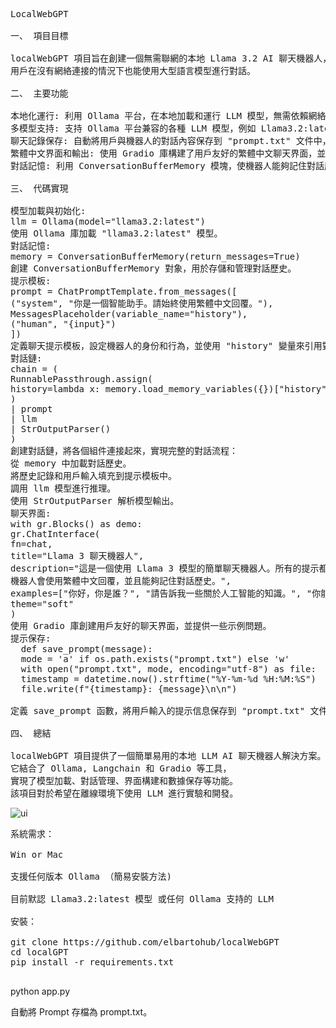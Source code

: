 <pre>
LocalWebGPT 

一、 項目目標

localWebGPT 項目旨在創建一個無需聯網的本地 Llama 3.2 AI 聊天機器人，
用戶在沒有網絡連接的情況下也能使用大型語言模型進行對話。

二、 主要功能

本地化運行: 利用 Ollama 平台，在本地加載和運行 LLM 模型，無需依賴網絡連接。
多模型支持: 支持 Ollama 平台兼容的各種 LLM 模型，例如 Llama3.2:latest。
聊天記錄保存: 自動將用戶與機器人的對話內容保存到 "prompt.txt" 文件中，方便用戶查看和管理。
繁體中文界面和輸出: 使用 Gradio 庫構建了用戶友好的繁體中文聊天界面，並確保機器人始終以繁體中文進行回復。
對話記憶: 利用 ConversationBufferMemory 模塊，使機器人能夠記住對話歷史，並在後續對話中參考之前的信息。
  
三、 代碼實現

模型加載與初始化:
llm = Ollama(model="llama3.2:latest")
使用 Ollama 庫加載 "llama3.2:latest" 模型。
對話記憶:
memory = ConversationBufferMemory(return_messages=True)
創建 ConversationBufferMemory 對象，用於存儲和管理對話歷史。
提示模板:
prompt = ChatPromptTemplate.from_messages([
("system", "你是一個智能助手。請始終使用繁體中文回覆。"),
MessagesPlaceholder(variable_name="history"),
("human", "{input}")
])
定義聊天提示模板，設定機器人的身份和行為，並使用 "history" 變量來引用對話歷史。
對話鏈:
chain = (
RunnablePassthrough.assign(
history=lambda x: memory.load_memory_variables({})["history"]
)
| prompt
| llm
| StrOutputParser()
)
創建對話鏈，將各個組件連接起來，實現完整的對話流程：
從 memory 中加載對話歷史。
將歷史記錄和用戶輸入填充到提示模板中。
調用 llm 模型進行推理。
使用 StrOutputParser 解析模型輸出。
聊天界面:
with gr.Blocks() as demo:
gr.ChatInterface(
fn=chat,
title="Llama 3 聊天機器人",
description="這是一個使用 Llama 3 模型的簡單聊天機器人。所有的提示都會被保存到 prompt.txt 文件中。
機器人會使用繁體中文回覆，並且能夠記住對話歷史。",
examples=["你好，你是誰？", "請告訴我一些關於人工智能的知識。", "你能寫一首短詩嗎？"],
theme="soft"
)
使用 Gradio 庫創建用戶友好的聊天界面，並提供一些示例問題。
提示保存:
  def save_prompt(message):
  mode = 'a' if os.path.exists("prompt.txt") else 'w'
  with open("prompt.txt", mode, encoding="utf-8") as file:
  timestamp = datetime.now().strftime("%Y-%m-%d %H:%M:%S")
  file.write(f"{timestamp}: {message}\n\n")
  
定義 save_prompt 函數，將用戶輸入的提示信息保存到 "prompt.txt" 文件中。
  
四、 總結

localWebGPT 項目提供了一個簡單易用的本地 LLM AI 聊天機器人解決方案。
它結合了 Ollama, Langchain 和 Gradio 等工具，
實現了模型加載、對話管理、界面構建和數據保存等功能。
該項目對於希望在離線環境下使用 LLM 進行實驗和開發。
</pre>

![ui](https://github.com/user-attachments/assets/d5b2e6eb-9a43-40ac-9bf5-6c8cc5458c24)

<pre>
系統需求：

Win or Mac

支援任何版本 Ollama （簡易安裝方法)

目前默認 Llama3.2:latest 模型 或任何 Ollama 支持的 LLM

安裝：

git clone https://github.com/elbartohub/localWebGPT
cd localGPT
pip install -r requirements.txt
  </pre>
  
python app.py

自動將 Prompt 存檔為 prompt.txt。
